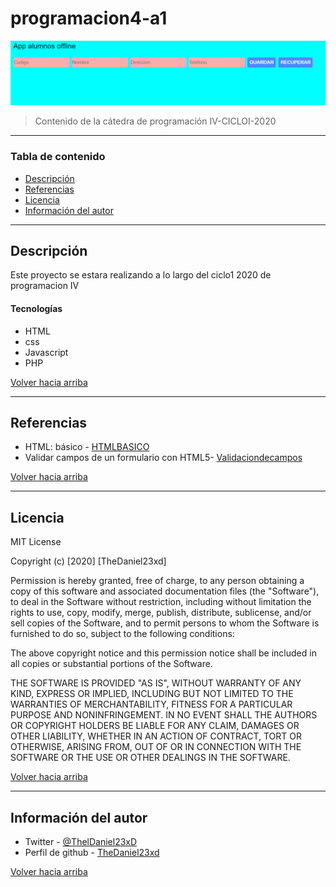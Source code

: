 # programacion4-a1

![Project Image](img/alumnos-offline.PNG)

> Contenido de la cátedra de programación IV-CICLOI-2020

---

### Tabla de contenido

- [Descripción](#Descripción)
- [Referencias](#Referencias)
- [Licencia](#Licencia)
- [Información del autor](#Información-del-autor)

---

## Descripción

Este proyecto se estara realizando a lo largo del ciclo1 2020 de programacion IV

#### Tecnologías

- HTML
- css
- Javascript
- PHP

[Volver hacia arriba](#programacion4-a1)

---

## Referencias

- HTML: básico - [HTMLBASICO](https://developer.mozilla.org/es/docs/Learn/Getting_started_with_the_web/HTML_basics)
- Validar campos de un formulario con HTML5- [Validaciondecampos](https://www.lawebdelprogramador.com/codigo/HTML/3787-Validar-campos-de-un-formulario-con-HTML5.html)

[Volver hacia arriba](#programacion4-a1)

---

## Licencia

MIT License

Copyright (c) [2020] [TheDaniel23xd]

Permission is hereby granted, free of charge, to any person obtaining a copy
of this software and associated documentation files (the "Software"), to deal
in the Software without restriction, including without limitation the rights
to use, copy, modify, merge, publish, distribute, sublicense, and/or sell
copies of the Software, and to permit persons to whom the Software is
furnished to do so, subject to the following conditions:

The above copyright notice and this permission notice shall be included in all
copies or substantial portions of the Software.

THE SOFTWARE IS PROVIDED "AS IS", WITHOUT WARRANTY OF ANY KIND, EXPRESS OR
IMPLIED, INCLUDING BUT NOT LIMITED TO THE WARRANTIES OF MERCHANTABILITY,
FITNESS FOR A PARTICULAR PURPOSE AND NONINFRINGEMENT. IN NO EVENT SHALL THE
AUTHORS OR COPYRIGHT HOLDERS BE LIABLE FOR ANY CLAIM, DAMAGES OR OTHER
LIABILITY, WHETHER IN AN ACTION OF CONTRACT, TORT OR OTHERWISE, ARISING FROM,
OUT OF OR IN CONNECTION WITH THE SOFTWARE OR THE USE OR OTHER DEALINGS IN THE
SOFTWARE.

[Volver hacia arriba](#programacion4-a1)

---

## Información del autor

- Twitter - [@ThelDaniel23xD](https://twitter.com/ThelDaniel23xD)
- Perfil de github - [TheDaniel23xd](https://github.com/TheDaniel23xd) 

[Volver hacia arriba](#programacion4-a1)
